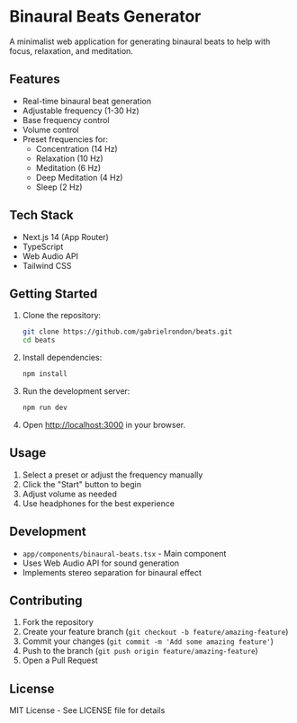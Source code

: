 # Binaural Beats Generator

A minimalist web application for generating binaural beats to help with focus, relaxation, and meditation.

## Features

- Real-time binaural beat generation
- Adjustable frequency (1-30 Hz)
- Base frequency control
- Volume control
- Preset frequencies for:
  - Concentration (14 Hz)
  - Relaxation (10 Hz)
  - Meditation (6 Hz)
  - Deep Meditation (4 Hz)
  - Sleep (2 Hz)

## Tech Stack

- Next.js 14 (App Router)
- TypeScript
- Web Audio API
- Tailwind CSS

## Getting Started

1. Clone the repository:
   ```bash
   git clone https://github.com/gabrielrondon/beats.git
   cd beats
   ```

2. Install dependencies:
   ```bash
   npm install
   ```

3. Run the development server:
   ```bash
   npm run dev
   ```

4. Open [http://localhost:3000](http://localhost:3000) in your browser.

## Usage

1. Select a preset or adjust the frequency manually
2. Click the "Start" button to begin
3. Adjust volume as needed
4. Use headphones for the best experience

## Development

- `app/components/binaural-beats.tsx` - Main component
- Uses Web Audio API for sound generation
- Implements stereo separation for binaural effect

## Contributing

1. Fork the repository
2. Create your feature branch (`git checkout -b feature/amazing-feature`)
3. Commit your changes (`git commit -m 'Add some amazing feature'`)
4. Push to the branch (`git push origin feature/amazing-feature`)
5. Open a Pull Request

## License

MIT License - See LICENSE file for details

